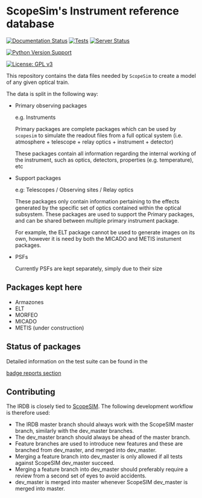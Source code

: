 # ScopeSim's Instrument reference database

[![Documentation Status](https://readthedocs.org/projects/irdb/badge/?version=latest)](https://irdb.readthedocs.io/en/latest/)
[![Tests](https://github.com/AstarVienna/irdb/actions/workflows/tests_dev.yml/badge.svg)](https://github.com/AstarVienna/irdb/actions/workflows/tests_dev.yml)
[![Server Status](https://img.shields.io/website.svg?label=IRDB%20Package%20Server&url=https%3A%2F%2Fscopesim.univie.ac.at%2FInstPkgSvr)](https://scopesim.univie.ac.at/InstPkgSvr)

[![Python Version Support](http://github-actions.40ants.com/AstarVienna/irdb/matrix.svg?only=Tests.job_master)](https://github.com/AstarVienna/irdb)

[![License: GPL v3](https://img.shields.io/badge/License-GPLv3-blue.svg)](https://www.gnu.org/licenses/gpl-3.0)

This repository contains the data files needed by ``ScopeSim`` to create a model of
any given optical train.

The data is split in the following way:

* Primary observing packages

  e.g. Instruments

  Primary packages are complete packages which can be used by ``scopesim`` to 
  simulate the readout files from a full optical system 
  (i.e. atmosphere + telescope + relay optics + instrument + detector)  

  These packages contain all information regarding the internal working of the 
  instrument, such as optics, detectors, properties (e.g. temperature), etc 

* Support packages

  e.g: Telescopes / Observing sites / Relay optics

  These packages only contain information pertaining to the effects generated 
  by the specific set of optics contained within the optical subsystem. 
  These packages are used to support the Primary packages, and can be shared
  between multiple primary instrument package. 
  
  For example, the ELT package cannot be used to generate images on its own, 
  however it is need by both the MICADO and METIS instument packages.

* PSFs

  Currently PSFs are kept separately, simply due to their size

## Packages kept here

* Armazones
* ELT
* MORFEO
* MICADO
* METIS (under construction)

## Status of packages

Detailed information on the test suite can be found in the 

[badge reports section](_REPORTS/badges.md)

## Contributing

The IRDB is closely tied to [ScopeSIM](https://github.com/AstarVienna/ScopeSim).
The following development workflow is therefore used:

- The IRDB master branch should always work with the ScopeSIM master branch, similarly with the dev_master branches.
- The dev_master branch should always be ahead of the master branch.
- Feature branches are used to introduce new features and these are branched from dev_master, and merged into dev_master.
- Merging a feature branch into dev_master is only allowed if all tests against ScopeSIM dev_master succeed.
- Merging a feature branch into dev_master should preferably require a review from a second set of eyes to avoid accidents.
- dev_master is merged into master whenever ScopeSIM dev_master is merged into master.
